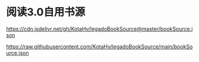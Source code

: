 # 阅读3.0自用书源
https://cdn.jsdelivr.net/gh/KotaHv/legadoBookSource@master/bookSource.json

https://raw.githubusercontent.com/KotaHv/legadoBookSource/main/bookSource.json
